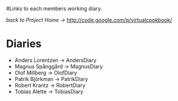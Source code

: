 #Links to each members working diary.

_back to Project Home ->_ http://code.google.com/p/virtualcookbook/

# Diaries #

  * Anders Lorentzen -> AndersDiary
  * Magnus Spånggård -> MagnusDiary
  * Olof Millberg -> OlofDiary
  * Patrik Björkman -> PatrikDiary
  * Robert Krantz -> RobertDiary
  * Tobias Alette -> TobiasDiary